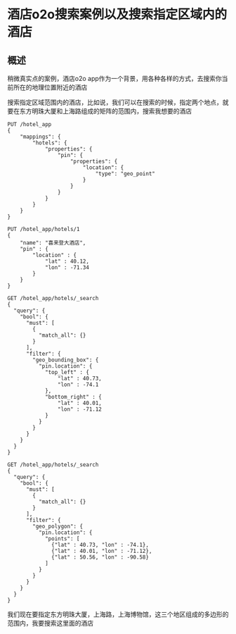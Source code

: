 
# 酒店o2o搜索案例以及搜索指定区域内的酒店

## 概述

稍微真实点的案例，酒店o2o app作为一个背景，用各种各样的方式，去搜索你当前所在的地理位置附近的酒店

搜索指定区域范围内的酒店，比如说，我们可以在搜索的时候，指定两个地点，就要在东方明珠大厦和上海路组成的矩阵的范围内，搜索我想要的酒店

```
PUT /hotel_app
{
    "mappings": {
        "hotels": {
            "properties": {
                "pin": {
                    "properties": {
                        "location": {
                            "type": "geo_point"
                        }
                    }
                }
            }
        }
    }
}

```


```
PUT /hotel_app/hotels/1
{
    "name": "喜来登大酒店",
    "pin" : {
        "location" : {
            "lat" : 40.12,
            "lon" : -71.34
        }
    }
}
```

```
GET /hotel_app/hotels/_search
{
  "query": {
    "bool": {
      "must": [
        {
          "match_all": {}
        }
      ],
      "filter": {
        "geo_bounding_box": {
          "pin.location": {
            "top_left" : {
                "lat" : 40.73,
                "lon" : -74.1
            },
            "bottom_right" : {
                "lat" : 40.01,
                "lon" : -71.12
            }
          }
        }
      }
    }
  }
}
```

```
GET /hotel_app/hotels/_search 
{
  "query": {
    "bool": {
      "must": [
        {
          "match_all": {}
        }
      ],
      "filter": {
        "geo_polygon": {
          "pin.location": {
            "points": [
              {"lat" : 40.73, "lon" : -74.1},
              {"lat" : 40.01, "lon" : -71.12},
              {"lat" : 50.56, "lon" : -90.58}
            ]
          }
        }
      }
    }
  }
}
```

我们现在要指定东方明珠大厦，上海路，上海博物馆，这三个地区组成的多边形的范围内，我要搜索这里面的酒店




